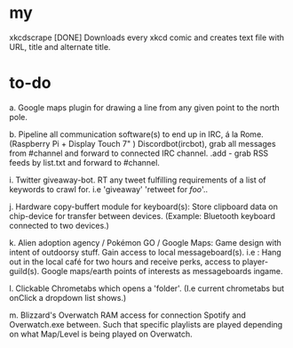   # my
  xkcdscrape [DONE]
  Downloads every xkcd comic and creates text file with URL, title and alternate title.

  # to-do

  a. Google maps plugin for drawing a line from any given point to the north pole.

  b. Pipeline all communication software(s) to end up in IRC, á la Rome.
    (Raspberry Pi + Display Touch 7" )
    Discordbot(ircbot), grab all messages from #channel and forward to connected IRC channel.
    .add - grab RSS feeds by list.txt and forward to #channel.

  i. Twitter giveaway-bot. RT any tweet fulfilling requirements of a list of keywords to crawl for. i.e 'giveaway' 'retweet for *foo*'..

  j. Hardware copy-buffert module for keyboard(s): Store clipboard data on chip-device for transfer between devices.
  (Example: Bluetooth keyboard connected to two devices.)

  k. Alien adoption agency / Pokémon GO / Google Maps: Game design with intent of outdoorsy stuff.
Gain access to local messageboard(s). i.e : Hang out in the local café for two hours and receive perks, access to player-guild(s).
Google maps/earth points of interests as messageboards ingame.

  l. Clickable Chrometabs which opens a 'folder'.
  (I.e current chrometabs but onClick a dropdown list shows.)

  m. Blizzard's Overwatch RAM access for connection Spotify and Overwatch.exe between. Such that specific playlists are played depending on what Map/Level is being played on Overwatch.
